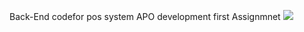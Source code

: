 Back-End codefor pos system
APO development first Assignmnet
<img src="https://www.google.com/url?sa=i&url=https%3A%2F%2Fenlear.academy%2F15-api-development-best-practices-to-follow-in-2022-4ea8d54eba9b&psig=AOvVaw09h3VUXuXO89Bci9JiNAgA&ust=1690713920642000&source=images&cd=vfe&opi=89978449&ved=0CBEQjRxqFwoTCNC0z7fes4ADFQAAAAAdAAAAABAF">

